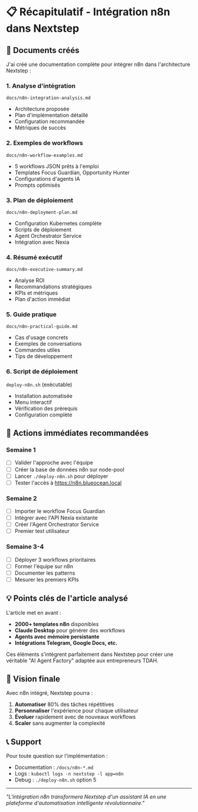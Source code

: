 # 📋 Récapitulatif - Intégration n8n dans Nextstep

## 📄 Documents créés

J'ai créé une documentation complète pour intégrer n8n dans l'architecture Nextstep :

### 1. **Analyse d'intégration** 
`docs/n8n-integration-analysis.md`
- Architecture proposée
- Plan d'implémentation détaillé
- Configuration recommandée
- Métriques de succès

### 2. **Exemples de workflows**
`docs/n8n-workflow-examples.md`
- 5 workflows JSON prêts à l'emploi
- Templates Focus Guardian, Opportunity Hunter
- Configurations d'agents IA
- Prompts optimisés

### 3. **Plan de déploiement**
`docs/n8n-deployment-plan.md`
- Configuration Kubernetes complète
- Scripts de déploiement
- Agent Orchestrator Service
- Intégration avec Nexia

### 4. **Résumé exécutif**
`docs/n8n-executive-summary.md`
- Analyse ROI
- Recommandations stratégiques
- KPIs et métriques
- Plan d'action immédiat

### 5. **Guide pratique**
`docs/n8n-practical-guide.md`
- Cas d'usage concrets
- Exemples de conversations
- Commandes utiles
- Tips de développement

### 6. **Script de déploiement**
`deploy-n8n.sh` (exécutable)
- Installation automatisée
- Menu interactif
- Vérification des prérequis
- Configuration complète

## 🚀 Actions immédiates recommandées

### Semaine 1
- [ ] Valider l'approche avec l'équipe
- [ ] Créer la base de données n8n sur node-pool
- [ ] Lancer `./deploy-n8n.sh` pour déployer
- [ ] Tester l'accès à https://n8n.blueocean.local

### Semaine 2
- [ ] Importer le workflow Focus Guardian
- [ ] Intégrer avec l'API Nexia existante
- [ ] Créer l'Agent Orchestrator Service
- [ ] Premier test utilisateur

### Semaine 3-4
- [ ] Déployer 3 workflows prioritaires
- [ ] Former l'équipe sur n8n
- [ ] Documenter les patterns
- [ ] Mesurer les premiers KPIs

## 💡 Points clés de l'article analysé

L'article met en avant :
- **2000+ templates n8n** disponibles
- **Claude Desktop** pour générer des workflows
- **Agents avec mémoire persistante**
- **Intégrations Telegram, Google Docs, etc.**

Ces éléments s'intègrent parfaitement dans Nextstep pour créer une véritable "AI Agent Factory" adaptée aux entrepreneurs TDAH.

## 🎯 Vision finale

Avec n8n intégré, Nextstep pourra :
1. **Automatiser** 80% des tâches répétitives
2. **Personnaliser** l'expérience pour chaque utilisateur
3. **Évoluer** rapidement avec de nouveaux workflows
4. **Scaler** sans augmenter la complexité

## 📞 Support

Pour toute question sur l'implémentation :
- Documentation : `/docs/n8n-*.md`
- Logs : `kubectl logs -n nextstep -l app=n8n`
- Debug : `./deploy-n8n.sh` option 5

---

*"L'intégration n8n transformera Nextstep d'un assistant IA en une plateforme d'automatisation intelligente révolutionnaire."*